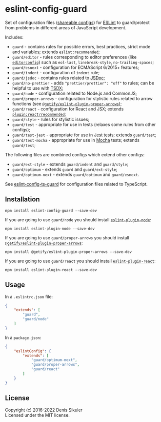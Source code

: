 # eslint-config-guard

Set of configuration files ([shareable configs](https://eslint.org/docs/developer-guide/shareable-configs))
for [ESLint](https://eslint.org) to guard/protect from problems in different areas of JavaScript development.

Includes:

* `guard` - contains rules for possible errors, best practices, strict mode and variables; extends `eslint:recommended`;
* `guard/editor` - rules corresponding to editor preferences (like [`editorconfig`](https://editorconfig.org/))
    such as `eol-last`, `linebreak-style`, `no-trailing-spaces`;
* `guard/esnext` - configuration for ECMAScript 6/2015+ features;
* `guard/indent` - configuration of `indent` rule;
* `guard/jsdoc` - contains rules related to [JSDoc](https://jsdoc.app/);
* `guard/no-prettier` - adds `"prettier/prettier": "off"` to rules; can be helpful to use with [TSDX](https://github.com/jaredpalmer/tsdx);
* `guard/node` - configuration related to Node.js and CommonJS;
* `guard/proper-arrows` - configuration for stylistic rules related to arrow functions (see [`@getify/eslint-plugin-proper-arrows`](https://github.com/getify/eslint-plugin-proper-arrows));
* `guard/react` - configuration for React and JSX; extends [`plugin:react/recommended`](https://github.com/yannickcr/eslint-plugin-react);
* `guard/style` - rules for stylistic issues;
* `guard/test` - appropriate for use in tests (relaxes some rules from other configs);
* `guard/test-jest` - appropriate for use in [Jest](https://jestjs.io/) tests; extends `guard/test`;
* `guard/test-mocha` - appropriate for use in [Mocha](https://mochajs.org/) tests; extends `guard/test`;

The following files are combined configs which extend other configs:

* `guard/ext-style` - extends `guard/indent` and `guard/style`;
* `guard/optimum` - extends `guard` and `guard/ext-style`;
* `guard/optimum-next` - extends `guard/optimum` and `guard/esnext`.

See [eslint-config-ts-guard](https://github.com/gamtiq/eslint-config-ts-guard) for configuration files related to TypeScript.

## Installation

    npm install eslint-config-guard --save-dev

If you are going to use `guard/node` you should install [`eslint-plugin-node`](https://github.com/mysticatea/eslint-plugin-node):

    npm install eslint-plugin-node --save-dev

If you are going to use `guard/proper-arrows` you should install [`@getify/eslint-plugin-proper-arrows`](https://github.com/getify/eslint-plugin-proper-arrows):

    npm install @getify/eslint-plugin-proper-arrows --save-dev

If you are going to use `guard/react` you should install [`eslint-plugin-react`](https://github.com/yannickcr/eslint-plugin-react):

    npm install eslint-plugin-react --save-dev

## Usage

In a `.eslintrc.json` file:

```json
{
    "extends": [
        "guard",
        "guard/node"
    ]
}
```

In a `package.json`:

```json
{
    "eslintConfig": {
        "extends": [
            "guard/optimum-next",
            "guard/proper-arrows",
            "guard/react"
        ]
    }
}
```

## License
Copyright (c) 2016-2022 Denis Sikuler  
Licensed under the MIT license.
